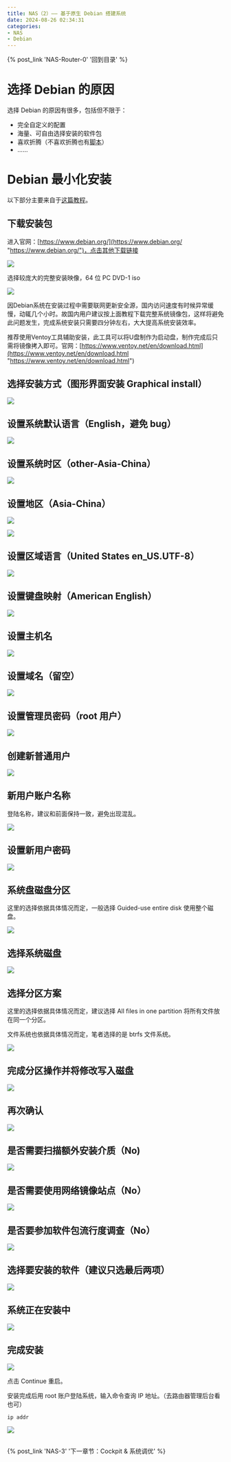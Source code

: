 ```yaml
---
title: NAS（2）—— 基于原生 Debian 搭建系统
date: 2024-08-26 02:34:31
categories:
- NAS
- Debian
---
```


{% post_link 'NAS-Router-0' '回到目录' %}
<br/>

# 选择 Debian 的原因

选择 Debian 的原因有很多，包括但不限于：

- 完全自定义的配置
- 海量、可自由选择安装的软件包
- 喜欢折腾（不喜欢折腾也有[脚本](https://github.com/kekylin/Debian-HomeNAS "脚本")）
- ......

# Debian 最小化安装

以下部分主要来自于[这篇教程](https://docs.qq.com/doc/p/596d660489283e353db059185f2533d48e12a502 "这篇教程")。

## 下载安装包

进入官网：[https://www.debian.org/](https://www.debian.org/ "https://www.debian.org/")，点击其他下载链接

![](image_W2aermnKZR.png)

选择较庞大的完整安装映像，64 位 PC DVD-1 iso

![](image_2ahsxWNrjL.png)

因Debian系统在安装过程中需要联网更新安全源，国内访问速度有时候异常缓慢，动辄几个小时。故国内用户建议按上面教程下载完整系统镜像包，这样将避免此问题发生，完成系统安装只需要四分钟左右，大大提高系统安装效率。

推荐使用Ventoy工具辅助安装，此工具可以将U盘制作为启动盘，制作完成后只需将镜像拷入即可。官网：[https://www.ventoy.net/en/download.html](https://www.ventoy.net/en/download.html "https://www.ventoy.net/en/download.html")

## 选择安装方式（图形界面安装 Graphical install）

![](nhGaJTyjJbvrkQaypyvD9_Zk1xGLC1uQ.png)

## 设置系统默认语言（English，避免 bug）

![](2pNKRaXbfheDkeca4kEvUq_KZBmxqrRs5.png)

## 设置系统时区（other-Asia-China）

![](u1JCgNihDczYjFynaT26SM_RDOV_9wo0E.png)

## 设置地区（Asia-China）

![](qhJHP1twq3cpNMJoGwz53K_g3VpfnU-p1.png)

![](vaThjWE8nXf98hzG6xenEU_tNGh1GOFlv.png)

## 设置区域语言（United States en\_US.UTF-8）

![](2fcXVPnDBk25jh4Jxfe6Z_4Onzin6bgK.png)

## 设置键盘映射（American English）

![](pSubfyeCxsjBnPPhv1um5p_a9SpFGbKjX.png)

## 设置主机名

![](f2vxQoJauuBacnvDFqPq26_WWu-2HvDtc.png)

## 设置域名（留空）

![](kFQpy8X4jJ68qws9eYoKFg_YI7zCTMPPH.png)

## 设置管理员密码（root 用户）

![](pARYctmcwhNtA5iVBFmsRp_Tp_6hhMpwE.png)

## 创建新普通用户

![](biCpqTMgGwtkRbTcZfMsj7_iZM_2fmDUp.png)

## 新用户账户名称

登陆名称，建议和前面保持一致，避免出现混乱。

![](hxsbbDNW9FddVqbL41kyM6_oY75nHXW_x.png)

## 设置新用户密码

![](fBSZwEbXMsQuphGWi4d132_7bV7hVQ2k7.png)

## 系统盘磁盘分区

这里的选择依据具体情况而定，一般选择 Guided-use entire disk 使用整个磁盘。

![](gtp5wgg1v97WkBdSgo1w8N_0F7V6XGg0y.png)

## 选择系统磁盘

![](5C74eeovT8zHw5esDW4FaR_u85S29DLqC.png)

## 选择分区方案

这里的选择依据具体情况而定，建议选择 All files in one partition 将所有文件放在同一个分区。

文件系统也依据具体情况而定，笔者选择的是 btrfs 文件系统。

![](53sUfHM8sQnEPfrm9WFcXi_2PSs6pQQPp.png)

## 完成分区操作并将修改写入磁盘

![](i53SQFSk3YMRBpqNMyujkM_IHHndcLPUf.png)

## 再次确认

![](posFGNBqFmWEKp8xeSWdt4_LqAiBSWLQD.png)

## 是否需要扫描额外安装介质（No)

![](rF2vymPiBdWsN9iDP4znRZ_LE7JgqQWFg.png)

## 是否需要使用网络镜像站点（No）

![](hm5cPTB5JjSLhqE586ZpMz_2xPz3Wv5sx.png)

## 是否要参加软件包流行度调查（No）

![](j8PX2LD7X3Wr5M7dXJiEU9_NhkSEYpbNE.png)

## 选择要安装的软件（建议只选最后两项）

![](5wrHHMDBoFK5Aq7HjeQdmj_A7DPcXkjUe.png)

## 系统正在安装中

![](2WFCy4UhxZaoPjFpU1u63P__x0HBSDvUh.png)

## 完成安装

![](kke6qD2EHZ62cQtRK1bQgg_uKNUVNXiW2.png)

点击 Continue 重启。

安装完成后用 root 账户登陆系统，输入命令查询 IP 地址。（去路由器管理后台看也可）

```bash
ip addr
```

![](bwgXzbbvuJGLeDZxRhybKn_M_oRZKrENr.png)

<br/>
{% post_link 'NAS-3' '下一章节：Cockpit & 系统调优' %}